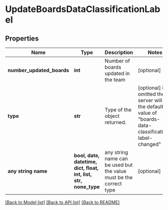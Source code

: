 # UpdateBoardsDataClassificationLabel


## Properties
Name | Type | Description | Notes
------------ | ------------- | ------------- | -------------
**number_updated_boards** | **int** | Number of boards updated in the team | [optional] 
**type** | **str** | Type of the object returned. | [optional]  if omitted the server will use the default value of "boards-data-classification-label-changed"
**any string name** | **bool, date, datetime, dict, float, int, list, str, none_type** | any string name can be used but the value must be the correct type | [optional]

[[Back to Model list]](../README.md#documentation-for-models) [[Back to API list]](../README.md#documentation-for-api-endpoints) [[Back to README]](../README.md)


